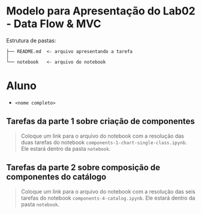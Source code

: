 # Modelo para Apresentação do Lab02 - Data Flow & MVC

Estrutura de pastas:

~~~
├── README.md  <- arquivo apresentando a tarefa
│
└── notebook   <- arquivo do notebook
~~~

# Aluno
* `<nome completo>`

## Tarefas da parte 1 sobre criação de componentes

> Coloque um link para o arquivo do notebook com a resolução das duas tarefas do notebook `components-1-chart-single-class.ipynb`. Ele estará dentro da pasta `notebook`.

## Tarefas da parte 2 sobre composição de componentes do catálogo

> Coloque um link para o arquivo do notebook com a resolução das seis tarefas do notebook `components-4-catalog.ipynb`. Ele estará dentro da pasta `notebook`.
